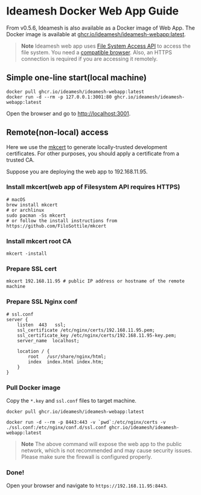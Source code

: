 # Ideamesh Docker Web App Guide

From v0.5.6, Ideamesh is also available as a Docker image of Web App.
The Docker image is available at [ghcr.io/ideamesh/ideamesh-webapp:latest](https://github.com/khulnasoft/ideamesh/pkgs/container/ideamesh-webapp).

> **Note**
> Ideamesh web app uses [File System Access API](https://developer.mozilla.org/en-US/docs/Web/API/File_System_Access_API) to access the file system. You need a [compatible browser](https://caniuse.com/native-filesystem-api).
> Also, an HTTPS connection is required if you are accessing it remotely.

## Simple one-line start(local machine)

```shell
docker pull ghcr.io/ideamesh/ideamesh-webapp:latest
docker run -d --rm -p 127.0.0.1:3001:80 ghcr.io/ideamesh/ideamesh-webapp:latest
```

Open the browser and go to <http://localhost:3001>.

## Remote(non-local) access

Here we use the [mkcert](https://github.com/FiloSottile/mkcert) to generate locally-trusted development certificates. For other purposes, you should apply a certificate from a trusted CA.

Suppose you are deploying the web app to 192.168.11.95.

### Install mkcert(web app of Filesystem API requires HTTPS)

```shell
# macOS
brew install mkcert
# or archlinux
sudo pacman -Ss mkcert
# or follow the install instructions from https://github.com/FiloSottile/mkcert
```

### Install mkcert root CA

```shell
mkcert -install
```

### Prepare SSL cert

```shell
mkcert 192.168.11.95 # public IP address or hostname of the remote machine
```

### Prepare SSL Nginx conf

```nginx
# ssl.conf
server {
    listen  443   ssl;
    ssl_certificate /etc/nginx/certs/192.168.11.95.pem;
    ssl_certificate_key /etc/nginx/certs/192.168.11.95-key.pem;
    server_name  localhost;

    location / {
        root   /usr/share/nginx/html;
        index  index.html index.htm;
    }
}
```

### Pull Docker image

Copy the `*.key` and `ssl.conf` files to target machine.

```shell
docker pull ghcr.io/ideamesh/ideamesh-webapp:latest

docker run -d --rm -p 8443:443 -v `pwd`:/etc/nginx/certs -v ./ssl.conf:/etc/nginx/conf.d/ssl.conf ghcr.io/ideamesh/ideamesh-webapp:latest
```

> **Note**
> The above command will expose the web app to the public network, which is not recommended and may cause security issues.
> Please make sure the firewall is configured properly.

### Done!

Open your browser and navigate to `https://192.168.11.95:8443`.
